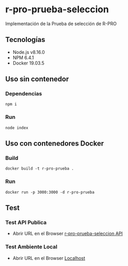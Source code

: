 # r-pro-prueba-seleccion

Implementación de la Prueba de selección de R-PRO

## Tecnologías

* Node.js v8.16.0
* NPM 6.4.1
* Docker 19.03.5

## Uso sin contenedor

### Dependencias
```
npm i
```

### Run
```
node index
```

## Uso con contenedores Docker

### Build
```
docker build -t r-pro-prueba .
```

### Run
```
docker run -p 3000:3000 -d r-pro-prueba
```

## Test

### Test API Publica

* Abrir URL en el Browser [r-pro-prueba-seleccion API](https://limitless-bastion-81935.herokuapp.com)

### Test Ambiente Local

* Abrir URL en el Browser [Localhost](http://localhost:3000)
